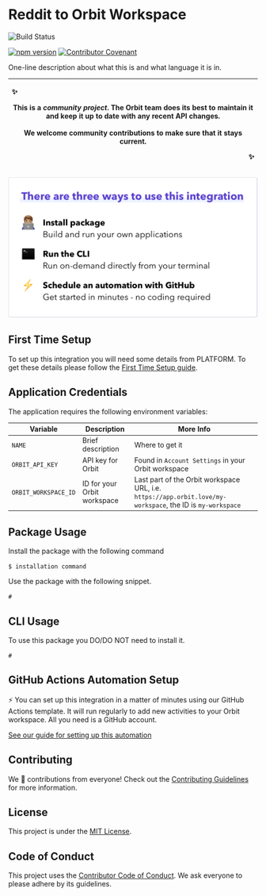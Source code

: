 # Reddit to Orbit Workspace

<!-- Update repo name -->
![Build Status](https://github.com/orbit-love/community-js-reddit-orbit/workflows/CI/badge.svg)
<!-- Generator at https://badge.fury.io/ -->
[![npm version](https://badge.fury.io/js/%40orbit-love%2Freddit.svg)](https://badge.fury.io/js/%40orbit-love%2Freddit)
[![Contributor Covenant](https://img.shields.io/badge/Contributor%20Covenant-2.0-4baaaa.svg)](.github/CODE_OF_CONDUCT.md)

One-line description about what this is and what language it is in.

|<p align="left">:sparkles:</p> This is a *community project*. The Orbit team does its best to maintain it and keep it up to date with any recent API changes.<br/><br/>We welcome community contributions to make sure that it stays current. <p align="right">:sparkles:</p>|
|-----------------------------------------|

![There are three ways to use this integration. Install package - build and run your own applications. Run the CLI - run on-demand directly from your terminal. Schedule an automation with GitHub - get started in minutes - no coding required](docs/ways-to-use.png)

## First Time Setup

<!-- If this section is short, delete docs/setup.md and write the guide under this heading -->

To set up this integration you will need some details from PLATFORM. To get these details please follow the [First Time Setup guide](docs/setup.md).

## Application Credentials

The application requires the following environment variables:

| Variable | Description | More Info
|---|---|--|
| `NAME` | Brief description | Where to get it
| `ORBIT_API_KEY` | API key for Orbit | Found in `Account Settings` in your Orbit workspace
| `ORBIT_WORKSPACE_ID` | ID for your Orbit workspace | Last part of the Orbit workspace URL, i.e. `https://app.orbit.love/my-workspace`, the ID is `my-workspace`

## Package Usage

Install the package with the following command

```
$ installation command
```

Use the package with the following snippet.

```
#
```

<!-- Make sure all variants and standalone methods are explained. -->

## CLI Usage

To use this package you DO/DO NOT need to install it.

```
#
```

<!-- Explain any flags/config options -->

## GitHub Actions Automation Setup

⚡ You can set up this integration in a matter of minutes using our GitHub Actions template. It will run regularly to add new activities to your Orbit workspace. All you need is a GitHub account.

[See our guide for setting up this automation](#)

## Contributing

We 💜 contributions from everyone! Check out the [Contributing Guidelines](.github/CONTRIBUTING.md) for more information.

## License

This project is under the [MIT License](./LICENSE).

## Code of Conduct

This project uses the [Contributor Code of Conduct](.github/CODE_OF_CONDUCT.md). We ask everyone to please adhere by its guidelines.
